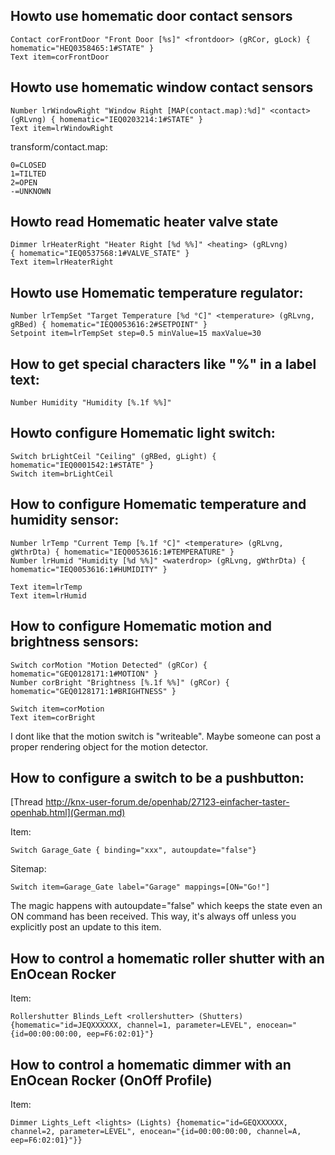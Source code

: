 

## Howto use homematic door contact sensors ##
```
Contact corFrontDoor "Front Door [%s]" <frontdoor> (gRCor, gLock) { homematic="HEQ0358465:1#STATE" }
Text item=corFrontDoor
```

## Howto use homematic window contact sensors ##
```
Number lrWindowRight "Window Right [MAP(contact.map):%d]" <contact> (gRLvng) { homematic="IEQ0203214:1#STATE" }
Text item=lrWindowRight
```

transform/contact.map:
```
0=CLOSED
1=TILTED
2=OPEN
-=UNKNOWN
```

## Howto read Homematic heater valve state ##
```
Dimmer lrHeaterRight "Heater Right [%d %%]" <heating> (gRLvng)                { homematic="IEQ0537568:1#VALVE_STATE" }
Text item=lrHeaterRight
```

## Howto use Homematic temperature regulator: ##
```
Number lrTempSet "Target Temperature [%d °C]" <temperature> (gRLvng, gRBed) { homematic="IEQ0053616:2#SETPOINT" }
Setpoint item=lrTempSet step=0.5 minValue=15 maxValue=30
```

## How to get special characters like "%" in a label text: ##
```
Number Humidity "Humidity [%.1f %%]"
```

## Howto configure Homematic light switch: ##
```
Switch brLightCeil "Ceiling" (gRBed, gLight) { homematic="IEQ0001542:1#STATE" }
Switch item=brLightCeil
```

## How to configure Homematic temperature and humidity sensor: ##
```
Number lrTemp "Current Temp [%.1f °C]" <temperature> (gRLvng, gWthrDta) { homematic="IEQ0053616:1#TEMPERATURE" }
Number lrHumid "Humidity [%d %%]" <waterdrop> (gRLvng, gWthrDta) { homematic="IEQ0053616:1#HUMIDITY" }

Text item=lrTemp
Text item=lrHumid
```

## How to configure Homematic motion and brightness sensors: ##
```
Switch corMotion "Motion Detected" (gRCor) { homematic="GEQ0128171:1#MOTION" }
Number corBright "Brightness [%.1f %%]" (gRCor) { homematic="GEQ0128171:1#BRIGHTNESS" }

Switch item=corMotion
Text item=corBright
```
I dont like that the motion switch is "writeable". Maybe someone can post a proper rendering object for the motion detector.

## How to configure a switch to be a pushbutton: ##
[Thread http://knx-user-forum.de/openhab/27123-einfacher-taster-openhab.html](German.md)

Item:
```
Switch Garage_Gate { binding="xxx", autoupdate="false"}
```

Sitemap:
```
Switch item=Garage_Gate label="Garage" mappings=[ON="Go!"]
```
The magic happens with autoupdate="false" which keeps the state even an ON command has been received. This way, it's always off unless you explicitly post an update to this item.

## How to control a homematic roller shutter with an EnOcean Rocker ##

Item:
```
Rollershutter Blinds_Left <rollershutter> (Shutters) {homematic="id=JEQXXXXXX, channel=1, parameter=LEVEL", enocean="{id=00:00:00:00, eep=F6:02:01}"}
```

## How to control a homematic dimmer with an EnOcean Rocker (OnOff Profile) ##

Item:
```
Dimmer Lights_Left <lights> (Lights) {homematic="id=GEQXXXXXX, channel=2, parameter=LEVEL", enocean="{id=00:00:00:00, channel=A, eep=F6:02:01}"}}
```